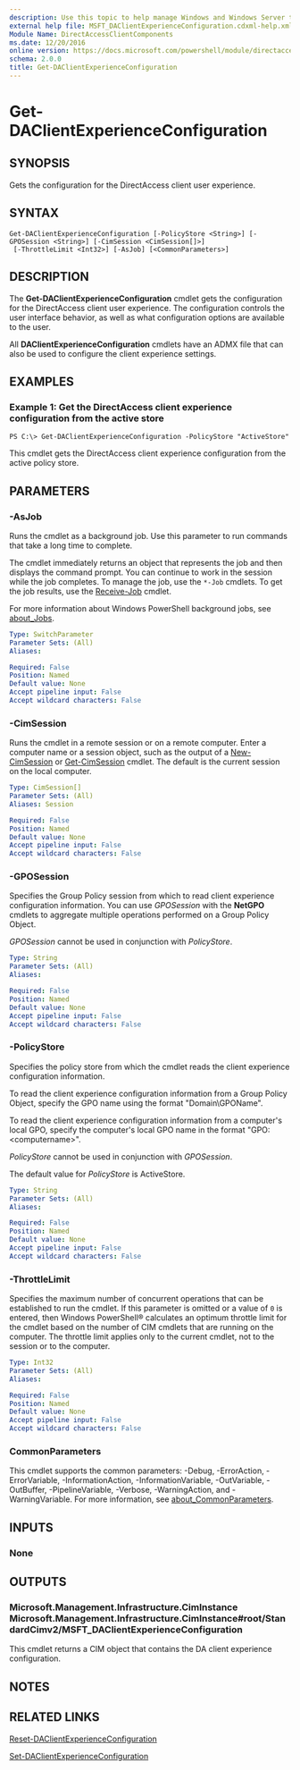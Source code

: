 ```yaml
---
description: Use this topic to help manage Windows and Windows Server technologies with Windows PowerShell.
external help file: MSFT_DAClientExperienceConfiguration.cdxml-help.xml
Module Name: DirectAccessClientComponents
ms.date: 12/20/2016
online version: https://docs.microsoft.com/powershell/module/directaccessclientcomponents/get-daclientexperienceconfiguration?view=windowsserver2019-ps&wt.mc_id=ps-gethelp
schema: 2.0.0
title: Get-DAClientExperienceConfiguration
---
```


# Get-DAClientExperienceConfiguration

## SYNOPSIS
Gets the configuration for the DirectAccess client user experience.

## SYNTAX

```
Get-DAClientExperienceConfiguration [-PolicyStore <String>] [-GPOSession <String>] [-CimSession <CimSession[]>]
 [-ThrottleLimit <Int32>] [-AsJob] [<CommonParameters>]
```

## DESCRIPTION
The **Get-DAClientExperienceConfiguration** cmdlet gets the configuration for the DirectAccess client user experience.
The configuration controls the user interface behavior, as well as what configuration options are available to the user.

All **DAClientExperienceConfiguration** cmdlets have an ADMX file that can also be used to configure the client experience settings.

## EXAMPLES

### Example 1: Get the DirectAccess client experience configuration from the active store
```
PS C:\> Get-DAClientExperienceConfiguration -PolicyStore "ActiveStore"
```

This cmdlet gets the DirectAccess client experience configuration from the active policy store.

## PARAMETERS

### -AsJob
Runs the cmdlet as a background job. Use this parameter to run commands that take a long time to complete. 

The cmdlet immediately returns an object that represents the job and then displays the command prompt. 
You can continue to work in the session while the job completes. 
To manage the job, use the `*-Job` cmdlets. 
To get the job results, use the [Receive-Job](https://go.microsoft.com/fwlink/?LinkID=113372) cmdlet. 

For more information about Windows PowerShell background jobs, see [about_Jobs](https://go.microsoft.com/fwlink/?LinkID=113251).

```yaml
Type: SwitchParameter
Parameter Sets: (All)
Aliases: 

Required: False
Position: Named
Default value: None
Accept pipeline input: False
Accept wildcard characters: False
```

### -CimSession
Runs the cmdlet in a remote session or on a remote computer.
Enter a computer name or a session object, such as the output of a [New-CimSession](https://go.microsoft.com/fwlink/p/?LinkId=227967) or [Get-CimSession](https://go.microsoft.com/fwlink/p/?LinkId=227966) cmdlet.
The default is the current session on the local computer.

```yaml
Type: CimSession[]
Parameter Sets: (All)
Aliases: Session

Required: False
Position: Named
Default value: None
Accept pipeline input: False
Accept wildcard characters: False
```

### -GPOSession
Specifies the Group Policy session from which to read client experience configuration information.
You can use *GPOSession* with the **NetGPO** cmdlets to aggregate multiple operations performed on a Group Policy Object.

*GPOSession* cannot be used in conjunction with *PolicyStore*.

```yaml
Type: String
Parameter Sets: (All)
Aliases: 

Required: False
Position: Named
Default value: None
Accept pipeline input: False
Accept wildcard characters: False
```

### -PolicyStore
Specifies the policy store from which the cmdlet reads the client experience configuration information.

To read the client experience configuration information from a Group Policy Object, specify the GPO name using the format "Domain\GPOName".

To read the client experience configuration information from a computer's local GPO, specify the computer's local GPO name in the format "GPO:\<computername\>".

*PolicyStore* cannot be used in conjunction with *GPOSession*.

The default value for *PolicyStore* is ActiveStore.

```yaml
Type: String
Parameter Sets: (All)
Aliases: 

Required: False
Position: Named
Default value: None
Accept pipeline input: False
Accept wildcard characters: False
```

### -ThrottleLimit
Specifies the maximum number of concurrent operations that can be established to run the cmdlet.
If this parameter is omitted or a value of `0` is entered, then Windows PowerShell® calculates an optimum throttle limit for the cmdlet based on the number of CIM cmdlets that are running on the computer.
The throttle limit applies only to the current cmdlet, not to the session or to the computer.

```yaml
Type: Int32
Parameter Sets: (All)
Aliases: 

Required: False
Position: Named
Default value: None
Accept pipeline input: False
Accept wildcard characters: False
```

### CommonParameters
This cmdlet supports the common parameters: -Debug, -ErrorAction, -ErrorVariable, -InformationAction, -InformationVariable, -OutVariable, -OutBuffer, -PipelineVariable, -Verbose, -WarningAction, and -WarningVariable. For more information, see [about_CommonParameters](https://go.microsoft.com/fwlink/?LinkID=113216).

## INPUTS

### None

## OUTPUTS

### Microsoft.Management.Infrastructure.CimInstance Microsoft.Management.Infrastructure.CimInstance#root/StandardCimv2/MSFT_DAClientExperienceConfiguration
This cmdlet returns a CIM object that contains the DA client experience configuration.

## NOTES

## RELATED LINKS

[Reset-DAClientExperienceConfiguration](./Reset-DAClientExperienceConfiguration.md)

[Set-DAClientExperienceConfiguration](./Set-DAClientExperienceConfiguration.md)

